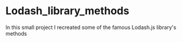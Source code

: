 # Lodash_library_methods
In this small project I recreated some of the famous Lodash.js library's methods
